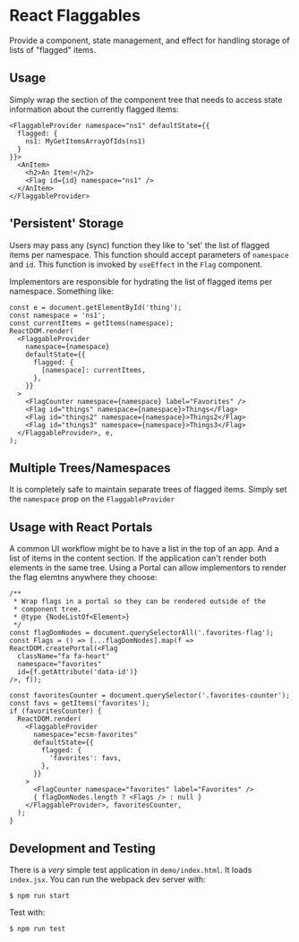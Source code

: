 # React Flaggables

Provide a component, state management, and effect for handling storage of lists of "flagged" items.

## Usage

Simply wrap the section of the component tree that needs to access state information about the currently flagged items:

```
<FlaggableProvider namespace="ns1" defaultState={{
  flagged: {
    ns1: MyGetItemsArrayOfIds(ns1)
  }
}}>
  <AnItem>
    <h2>An Item!</h2>
    <Flag id={id} namespace="ns1" />
  </AnItem>
</FlaggableProvider>
```

## 'Persistent' Storage

Users may pass any (sync) function they like to 'set' the list of flagged items per namespace. This function
should accept parameters of `namespace` and `id`. This function is invoked by `useEffect` in the `Flag` component.

Implementors are responsible for hydrating the list of flagged items per namespace. Something like:

```
const e = document.getElementById('thing');
const namespace = 'ns1';
const currentItems = getItems(namespace);
ReactDOM.render(
  <FlaggableProvider
    namespace={namespace}
    defaultState={{
      flagged: {
        [namespace]: currentItems,
      },
    }}
  >
    <FlagCounter namespace={namespace} label="Favorites" />
    <Flag id="things" namespace={namespace}>Things</Flag>
    <Flag id="things2" namespace={namespace}>Things2</Flag>
    <Flag id="things3" namespace={namespace}>Things3</Flag>
  </FlaggableProvider>, e,
);
```

## Multiple Trees/Namespaces

It is completely safe to maintain separate trees of flagged items. 
Simply set the `namespace` prop on the `FlaggableProvider`

## Usage with React Portals

A common UI workflow might be to have a list in the top of an app. And a list of items in the content section. If the
application can't render both elements in the same tree. Using a Portal can allow implementors to render the flag elemtns
anywhere they choose:

```
/**
 * Wrap flags in a portal so they can be rendered outside of the
 * component tree.
 * @type {NodeListOf<Element>}
 */
const flagDomNodes = document.querySelectorAll('.favorites-flag');
const Flags = () => [...flagDomNodes].map(f => ReactDOM.createPortal(<Flag
  className="fa fa-heart"
  namespace="favorites"
  id={f.getAttribute('data-id')}
/>, f));

const favoritesCounter = document.querySelector('.favorites-counter');
const favs = getItems('favorites');
if (favoritesCounter) {
  ReactDOM.render(
    <FlaggableProvider
      namespace="ecsm-favorites"
      defaultState={{
        flagged: {
          'favorites': favs,
        },
      }}
    >
      <FlagCounter namespace="favorites" label="Favorites" />
      { flagDomNodes.length ? <Flags /> : null }
    </FlaggableProvider>, favoritesCounter,
  );
}

```

## Development and Testing

There is a _very_ simple test application in `demo/index.html`. It loads `index.jsx`. You can run the 
webpack dev server with:

`$ npm run start`

Test with:

`$ npm run test`
